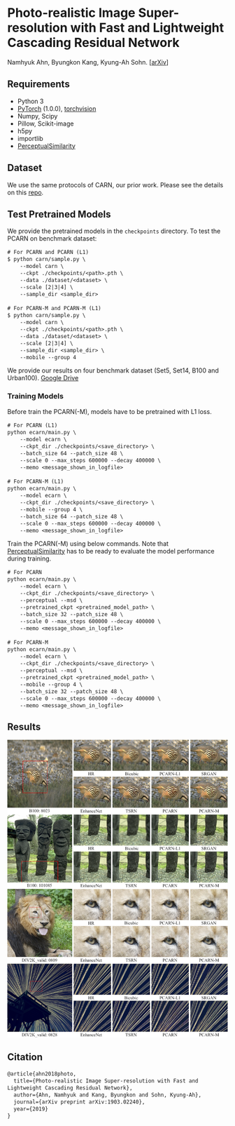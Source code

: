 # Photo-realistic Image Super-resolution with Fast and Lightweight Cascading Residual Network
Namhyuk Ahn, Byungkon Kang, Kyung-Ah Sohn. [[arXiv](https://arxiv.org/abs/1903.02240)]

## Requirements
- Python 3
- [PyTorch](https://github.com/pytorch/pytorch) (1.0.0), [torchvision](https://github.com/pytorch/vision)
- Numpy, Scipy
- Pillow, Scikit-image
- h5py
- importlib
- [PerceptualSimilarity](https://github.com/richzhang/PerceptualSimilarity)

## Dataset
We use the same protocols of CARN, our prior work. Please see the details on this [repo](https://github.com/nmhkahn/CARN-pytorch#dataset).

## Test Pretrained Models
We provide the pretrained models in the `checkpoints` directory. To test the PCARN on benchmark dataset:
```shell
# For PCARN and PCARN (L1)
$ python carn/sample.py \
    --model carn \
    --ckpt ./checkpoints/<path>.pth \
    --data ./dataset/<dataset> \
    --scale [2|3|4] \
    --sample_dir <sample_dir>

# For PCARN-M and PCARN-M (L1)
$ python carn/sample.py \
    --model carn \
    --ckpt ./checkpoints/<path>.pth \
    --data ./dataset/<dataset> \
    --scale [2|3|4] \
    --sample_dir <sample_dir> \
    --mobile --group 4
```
We provide our results on four benchmark dataset (Set5, Set14, B100 and Urban100). [Google Drive](https://drive.google.com/open?id=1mWBRZyClsZOnyHdcMGDrM2rnkXEdBQHU)

### Training Models
Before train the PCARN(-M), models have to be pretrained with L1 loss.
```shell
# For PCARN (L1)
python ecarn/main.py \
    --model ecarn \
    --ckpt_dir ./checkpoints/<save_directory> \
    --batch_size 64 --patch_size 48 \
    --scale 0 --max_steps 600000 --decay 400000 \
    --memo <message_shown_in_logfile>

# For PCARN-M (L1)
python ecarn/main.py \
    --model ecarn \
    --ckpt_dir ./checkpoints/<save_directory> \
    --mobile --group 4 \
    --batch_size 64 --patch_size 48 \
    --scale 0 --max_steps 600000 --decay 400000 \
    --memo <message_shown_in_logfile>
```

Train the PCARN(-M) using below commands. Note that [PerceptualSimilarity](https://github.com/richzhang/PerceptualSimilarity) has to be ready to evaluate the model performance during training.
```
# For PCARN
python ecarn/main.py \
    --model ecarn \
    --ckpt_dir ./checkpoints/<save_directory> \
    --perceptual --msd \
    --pretrained_ckpt <pretrained_model_path> \
    --batch_size 32 --patch_size 48 \
    --scale 0 --max_steps 600000 --decay 400000 \
    --memo <message_shown_in_logfile>
    
# For PCARN-M
python ecarn/main.py \
    --model ecarn \
    --ckpt_dir ./checkpoints/<save_directory> \
    --perceptual --msd \
    --pretrained_ckpt <pretrained_model_path> \
    --mobile --group 4 \
    --batch_size 32 --patch_size 48 \
    --scale 0 --max_steps 600000 --decay 400000 \
    --memo <message_shown_in_logfile>
```

## Results
![](./assets/fig_visual_perception.png)

## Citation
```
@article{ahn2018photo,
  title={Photo-realistic Image Super-resolution with Fast and Lightweight Cascading Residual Network},
  author={Ahn, Namhyuk and Kang, Byungkon and Sohn, Kyung-Ah},
  journal={arXiv preprint arXiv:1903.02240},
  year={2019}
}
```
